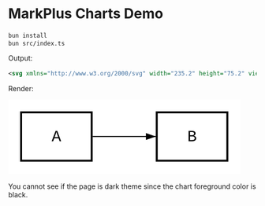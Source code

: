 # MarkPlus Charts Demo

```
bun install
bun src/index.ts
```

Output:

```xml
<svg xmlns="http://www.w3.org/2000/svg" width="235.2" height="75.2" viewBox="0 0 235.2 75.2"><defs><marker id="arrowhead" markerWidth="10" markerHeight="7" refX="10" refY="3.5" orient="auto-start-reverse"><polygon points="0 0, 10 3.5, 0 7" fill="black"></polygon></marker></defs><rect x="13.0" y="13.0" width="71.6" height="49.2" fill="none" stroke="black" stroke-width="2"></rect><rect x="150.6" y="13.0" width="71.6" height="49.2" fill="none" stroke="black" stroke-width="2"></rect><text x="48.8" font-family="Courier New" font-size="16" text-anchor="middle"><tspan x="48.8" y="42.4">A</tspan></text><text x="186.4" font-family="Courier New" font-size="16" text-anchor="middle"><tspan x="186.4" y="42.4">B</tspan></text><path d="M 85.6 37.6 L 149.6 37.6" fill="none" stroke="black" marker-end="url(#arrowhead)"></path></svg>
```

Render:

![](./output.svg)

You cannot see if the page is dark theme since the chart foreground color is black.
